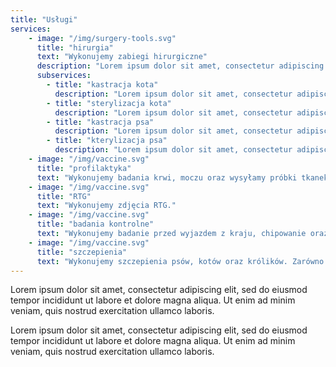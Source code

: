 ```yaml
---
title: "Usługi"
services:
    - image: "/img/surgery-tools.svg"
      title: "hirurgia"
      text: "Wykonujemy zabiegi hirurgiczne"
      description: "Lorem ipsum dolor sit amet, consectetur adipiscing elit, sed do eiusmod tempor incididunt ut labore et dolore magna aliqua. Ut enim ad minim veniam, quis nostrud exercitation ullamco laboris nisi ut aliquip ex ea commodo consequat."
      subservices:
        - title: "kastracja kota"
          description: "Lorem ipsum dolor sit amet, consectetur adipiscing elit, sed do eiusmod tempor incididunt ut labore et dolore magna aliqua."
        - title: "sterylizacja kota"
          description: "Lorem ipsum dolor sit amet, consectetur adipiscing elit, sed do eiusmod tempor incididunt ut labore et dolore magna aliqua."
        - title: "kastracja psa"
          description: "Lorem ipsum dolor sit amet, consectetur adipiscing elit, sed do eiusmod tempor incididunt ut labore et dolore magna aliqua."
        - title: "kterylizacja psa"
          description: "Lorem ipsum dolor sit amet, consectetur adipiscing elit, sed do eiusmod tempor incididunt ut labore et dolore magna aliqua."
    - image: "/img/vaccine.svg"
      title: "profilaktyka"
      text: "Wykonujemy badania krwi, moczu oraz wysyłamy próbki tkanek w przypadku badań histologicznych i cytologicznych. Prowadzimy diagnostykę alergii, chorób zakaźnych i genetycznych."
    - image: "/img/vaccine.svg"
      title: "RTG"
      text: "Wykonujemy zdjęcia RTG."
    - image: "/img/vaccine.svg"
      title: "badania kontrolne"
      text: "Wykonujemy badanie przed wyjazdem z kraju, chipowanie oraz wystawiamy paszporty."
    - image: "/img/vaccine.svg"
      title: "szczepienia"
      text: "Wykonujemy szczepienia psów, kotów oraz królików. Zarówno te wstępne jak i coroczne."
---
```


Lorem ipsum dolor sit amet, consectetur adipiscing elit, sed do eiusmod tempor incididunt ut labore et dolore magna aliqua. Ut enim ad minim veniam, quis nostrud exercitation ullamco laboris.

Lorem ipsum dolor sit amet, consectetur adipiscing elit, sed do eiusmod tempor incididunt ut labore et dolore magna aliqua. Ut enim ad minim veniam, quis nostrud exercitation ullamco laboris.